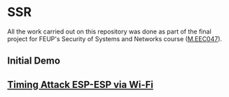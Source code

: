 # SSR

All the work carried out on this repository was done as part of the final project for FEUP's Security of Systems and Networks course ([M.EEC047]).

## Initial Demo

## [Timing Attack ESP-ESP via Wi-Fi](ESP-ESP_Timing_attack)





[M.EEC047]: https://sigarra.up.pt/feup/en/UCURR_GERAL.FICHA_UC_VIEW?pv_ocorrencia_id=516519

